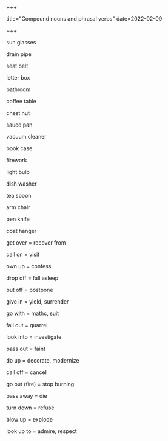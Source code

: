 +++

  title="Compound nouns and phrasal verbs"
  date=2022-02-09
  
+++

sun glasses


drain pipe


seat belt


letter box


bathroom


coffee table


chest nut

sauce pan

vacuum cleaner

book case

firework

light bulb

dish washer

tea spoon

arm chair

pen knife

coat hanger



get over = recover from

call on = visit

own up = confess

drop off = fall asleep

put off = postpone

give in = yield, surrender

go with = mathc, suit

fall out = quarrel

look into = investigate

pass out = faint

do up = decorate, modernize

call off = cancel

go out (fire) = stop burning

pass away = die

turn down = refuse

blow up = explode

look up to = admire, respect




